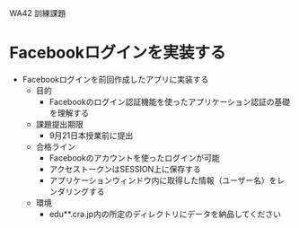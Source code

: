 WA42 訓練課題

# Facebookログインを実装する

- Facebookログインを前回作成したアプリに実装する
    - 目的
        - Facebookのログイン認証機能を使ったアプリケーション認証の基礎を理解する
    - 課題提出期限
        - 9月21日本授業前に提出
    - 合格ライン
    	- Facebookのアカウントを使ったログインが可能
    	- アクセストークンはSESSION上に保存する
        - アプリケーションウィンドウ内に取得した情報（ユーザー名）をレンダリングする
    - 環境
    	- edu\*\*.cra.jp内の所定のディレクトリにデータを納品してください
